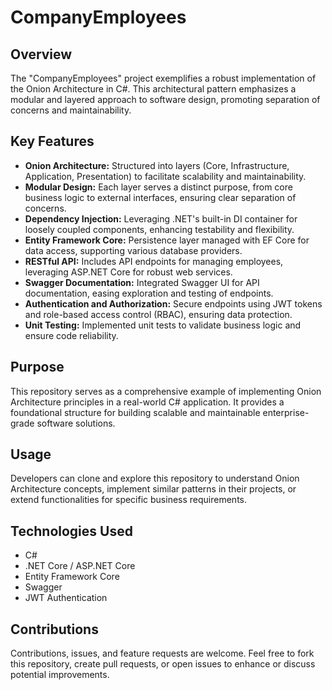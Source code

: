 # CompanyEmployees

## Overview
The "CompanyEmployees" project exemplifies a robust implementation of the Onion Architecture in C#. This architectural pattern emphasizes a modular and layered approach to software design, promoting separation of concerns and maintainability.

## Key Features

- **Onion Architecture:** Structured into layers (Core, Infrastructure, Application, Presentation) to facilitate scalability and maintainability.
- **Modular Design:** Each layer serves a distinct purpose, from core business logic to external interfaces, ensuring clear separation of concerns.
- **Dependency Injection:** Leveraging .NET's built-in DI container for loosely coupled components, enhancing testability and flexibility.
- **Entity Framework Core:** Persistence layer managed with EF Core for data access, supporting various database providers.
- **RESTful API:** Includes API endpoints for managing employees, leveraging ASP.NET Core for robust web services.
- **Swagger Documentation:** Integrated Swagger UI for API documentation, easing exploration and testing of endpoints.
- **Authentication and Authorization:** Secure endpoints using JWT tokens and role-based access control (RBAC), ensuring data protection.
- **Unit Testing:** Implemented unit tests to validate business logic and ensure code reliability.

## Purpose
This repository serves as a comprehensive example of implementing Onion Architecture principles in a real-world C# application. It provides a foundational structure for building scalable and maintainable enterprise-grade software solutions.

## Usage
Developers can clone and explore this repository to understand Onion Architecture concepts, implement similar patterns in their projects, or extend functionalities for specific business requirements.

## Technologies Used
- C#
- .NET Core / ASP.NET Core
- Entity Framework Core
- Swagger
- JWT Authentication

## Contributions
Contributions, issues, and feature requests are welcome. Feel free to fork this repository, create pull requests, or open issues to enhance or discuss potential improvements.
